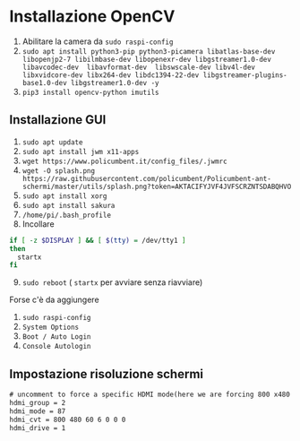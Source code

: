 # Installazione OpenCV

1. Abilitare la camera da `sudo raspi-config`
3. `sudo apt install python3-pip python3-picamera libatlas-base-dev libopenjp2-7 libilmbase-dev libopenexr-dev libgstreamer1.0-dev libavcodec-dev  libavformat-dev  libswscale-dev libv4l-dev libxvidcore-dev libx264-dev libdc1394-22-dev libgstreamer-plugins-base1.0-dev libgstreamer1.0-dev -y`
4. `pip3 install opencv-python imutils`

## Installazione GUI

1. `sudo apt update`
2. `sudo apt install jwm x11-apps`
3. `wget https://www.policumbent.it/config_files/.jwmrc`
4. `wget -O splash.png https://raw.githubusercontent.com/policumbent/Policumbent-ant-schermi/master/utils/splash.png?token=AKTACIFYJVF4JVFSCRZNTSDABQHVO`
5. `sudo apt install xorg`
6. `sudo apt install sakura`
7. `/home/pi/.bash_profile`
8. Incollare 

``` bash
if [ -z $DISPLAY ] && [ $(tty) = /dev/tty1 ]
then
  startx
fi
```

9. `sudo reboot` ( `startx` per avviare senza riavviare)

Forse c'è da aggiungere

1. `sudo raspi-config`
2. `System Options`
3. `Boot / Auto Login`
4. `Console Autologin`

## Impostazione risoluzione schermi

``` txt
# uncomment to force a specific HDMI mode(here we are forcing 800 x480!)
hdmi_group = 2
hdmi_mode = 87
hdmi_cvt = 800 480 60 6 0 0 0
hdmi_drive = 1
```
